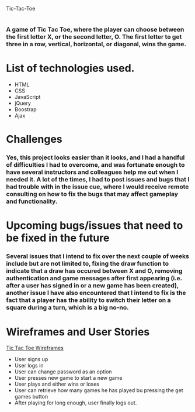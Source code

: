 Tic-Tac-Toe

#

### A game of Tic Tac Toe, where the player can choose between the first letter X, or the second letter, O. The first letter to get three in a row, vertical, horizontal, or diagonal, wins the game.

# List of technologies used.

* HTML
* CSS
* JavaScript
* jQuery
* Boostrap
* Ajax

# Challenges

### Yes, this project looks easier than it looks, and I had a handful of difficulties I had to overcome, and was fortunate enough to have several instructors and colleagues help me out when I needed it. A lot of the times, I had to post issues and bugs that I had trouble with in the issue cue, where I would receive remote consulting on how to fix the bugs that may affect gameplay and functionality.

# Upcoming bugs/issues that need to be fixed in the future

### Several issues that I intend to fix over the next couple of weeks include but are not limited to, fixing the draw function to indicate that a draw has occured between X and O, removing authentication and game messages after first appearing (i.e. after a user has signed in or a new game has been created), another issue I have also encountered that I intend to fix is the fact that a player has the ability to switch their letter on a square during a turn, which is a big no-no.

# Wireframes and User Stories

[Tic Tac Toe Wireframes](https://i.imgur.com/XbA37PH.jpg)

* User signs up
* User logs in
* User can change password as an option
* User presses new game to start a new game
* User plays and either wins or loses
* User can retrieve how many games he has played bu pressing the get games button
* After playing for long enough, user finally logs out.
